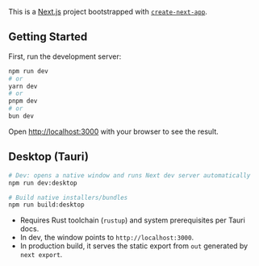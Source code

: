 This is a [Next.js](https://nextjs.org) project bootstrapped with [`create-next-app`](https://nextjs.org/docs/app/api-reference/cli/create-next-app).

## Getting Started

First, run the development server:

```bash
npm run dev
# or
yarn dev
# or
pnpm dev
# or
bun dev
```

Open [http://localhost:3000](http://localhost:3000) with your browser to see the result.

## Desktop (Tauri)

```bash
# Dev: opens a native window and runs Next dev server automatically
npm run dev:desktop

# Build native installers/bundles
npm run build:desktop
```

- Requires Rust toolchain (`rustup`) and system prerequisites per Tauri docs.
- In dev, the window points to `http://localhost:3000`.
- In production build, it serves the static export from `out` generated by `next export`.